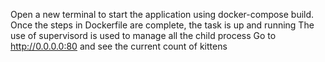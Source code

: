 Open a new terminal to start the application using docker-compose build. Once the steps in Dockerfile are complete, the task is up and running The use of supervisord is used to manage all the child process Go to http://0.0.0.0:80 and see the current count of kittens